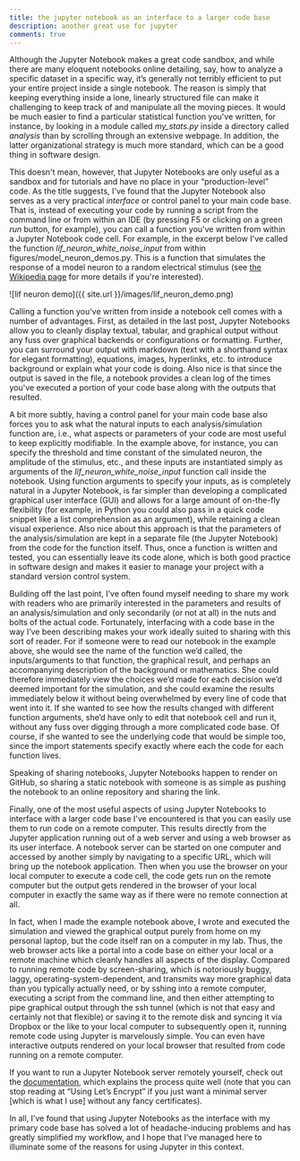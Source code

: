 ```yaml
---
title: the jupyter notebook as an interface to a larger code base
description: another great use for jupyter
comments: true
---
```


Although the Jupyter Notebook makes a great code sandbox, and while there are many eloquent notebooks online detailing, say, how to analyze a specific dataset in a specific way, it’s generally not terribly efficient to put your entire project inside a single notebook. The reason is simply that keeping everything inside a lone, linearly structured file can make it challenging to keep track of and manipulate all the moving pieces. It would be much easier to find a particular statistical function you've written, for instance, by looking in a module called *my_stats.py* inside a directory called *analysis* than by scrolling through an extensive webpage. In addition, the latter organizational strategy is much more standard, which can be a good thing in software design.

This doesn't mean, however, that Jupyter Notebooks are only useful as a sandbox and for tutorials and have no place in your “production-level” code. As the title suggests, I've found that the Jupyter Notebook also serves as a very practical *interface* or control panel to your main code base. That is, instead of executing your code by running a script from the command line or from within an IDE (by pressing F5 or clicking on a green *run* button, for example), you can call a function you've written from within a Jupyter Notebook code cell. For example, in the excerpt below I've called the function *lif_neuron_white_noise_input* from within figures/model_neuron_demos.py. This is a function that simulates the response of a model neuron to a random electrical stimulus (see [the Wikipedia page](https://en.m.wikipedia.org/wiki/Biological_neuron_model#Integrate-and-fire) for more details if you're interested).

![lif neuron demo]({{ site.url }}/images/lif_neuron_demo.png)

Calling a function you've written from inside a notebook cell comes with a number of advantages. First, as detailed in the last post, Jupyter Notebooks allow you to cleanly display textual, tabular, and graphical output without any fuss over graphical backends or configurations or formatting. Further, you can surround your output with markdown (text with a shorthand syntax for elegant formatting), equations, images, hyperlinks, etc. to introduce background or explain what your code is doing. Also nice is that since the output is saved in the file, a notebook provides a clean log of the times you've executed a portion of your code base along with the outputs that resulted.

A bit more subtly, having a control panel for your main code base also forces you to ask what the natural inputs to each analysis/simulation function are, i.e., what aspects or parameters of your code are most useful to keep explicitly modifiable. In the example above, for instance, you can specify the threshold and time constant of the simulated neuron, the amplitude of the stimulus, etc., and these inputs are instantiated simply as arguments of the *lif_neuron_white_noise_input* function call inside the notebook. Using function arguments to specify your inputs, as is completely natural in a Jupyter Notebook, is far simpler than developing a complicated graphical user interface (GUI) and allows for a large amount of on-the-fly flexibility (for example, in Python you could also pass in a quick code snippet like a list comprehension as an argument), while retaining a clean visual experience. Also nice about this approach is that the parameters of the analysis/simulation are kept in a separate file (the Jupyter Notebook) from the code for the function itself. Thus, once a function is written and tested, you can essentially leave its code alone, which is both good practice in software design and makes it easier to manage your project with a standard version control system.

Building off the last point, I’ve often found myself needing to share my work with readers who are primarily interested in the parameters and results of an analysis/simulation and only secondarily (or not at all) in the nuts and bolts of the actual code. Fortunately, interfacing with a code base in the way I’ve been describing makes your work ideally suited to sharing with this sort of reader. For if someone were to read our notebook in the example above, she would see the name of the function we’d called, the inputs/arguments to that function, the graphical result, and perhaps an accompanying description of the background or mathematics. She could therefore immediately view the choices we’d made for each decision we’d deemed important for the simulation, and she could examine the results immediately below it without being overwhelmed by every line of code that went into it. If she wanted to see how the results changed with different function arguments, she’d have only to edit that notebook cell and run it, without any fuss over digging through a more complicated code base. Of course, if she wanted to see the underlying code that would be simple too, since the import statements specify exactly where each the code for each function lives.

Speaking of sharing notebooks, Jupyter Notebooks happen to render on GitHub, so sharing a static notebook with someone is as simple as pushing the notebook to an online repository and sharing the link. 

Finally, one of the most useful aspects of using Jupyter Notebooks to interface with a larger code base I've encountered is that you can easily use them to run code on a remote computer. This results directly from the Jupyter application running out of a web server and using a web browser as its user interface. A notebook server can be started on one computer and accessed by another simply by navigating to a specific URL, which will bring up the notebook application. Then when you use the browser on your local computer to execute a code cell, the code gets run on the remote computer but the output gets rendered in the browser of your local computer in exactly the same way as if there were no remote connection at all.

In fact, when I made the example notebook above, I wrote and executed the simulation and viewed the graphical output purely from home on my personal laptop, but the code itself ran on a computer in my lab. Thus, the web browser acts like a portal into a code base on either your local or a remote machine which cleanly handles all aspects of the display. Compared to running remote code by screen-sharing, which is notoriously buggy, laggy, operating-system-dependent, and transmits way more graphical data than you typically actually need, or by sshing into a remote computer, executing a script from the command line, and then either attempting to pipe graphical output through the ssh tunnel (which is not that easy and certainly not that flexible) or saving it to the remote disk and syncing it via Dropbox or the like to your local computer to subsequently open it, running remote code using Jupyter is marvelously simple. You can even have interactive outputs rendered on your local browser that resulted from code running on a remote computer. 

If you want to run a Jupyter Notebook server remotely yourself, check out the [documentation](http://jupyter-notebook.readthedocs.io/en/latest/public_server.html), which explains the process quite well (note that you can stop reading at “Using Let’s Encrypt” if you just want a minimal server [which is what I use] without any fancy certificates).

In all, I’ve found that using Jupyter Notebooks as the interface with my primary code base has solved a lot of headache-inducing problems and has greatly simplified my workflow, and I hope that I’ve managed here to illuminate some of the reasons for using Jupyter in this context.
